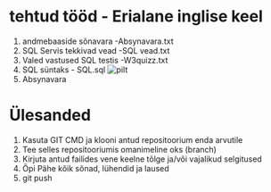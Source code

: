 # tehtud tööd - Erialane inglise keel

1. andmebaaside sõnavara -Absynavara.txt
2. SQL Servis tekkivad vead -SQL vead.txt
3. Valed vastused SQL testis -W3quizz.txt
4. SQL süntaks - SQL.sql
![pilt](https://github.com/IrinaMerkulova/TARpv23ab/assets/153904965/a47b9dc4-a884-4e57-b0ef-95ea2e903bc1)
5. Absynavara
# Ülesanded

1. Kasuta GIT CMD ja klooni antud repositoorium enda arvutile
2. Tee selles repositooriumis omanimeline oks (branch)
3. Kirjuta antud failides vene keelne tõlge ja/või vajalikud selgitused
4. Õpi Pähe kõik sõnad, lühendid ja laused
5. git push

